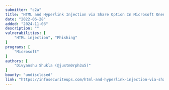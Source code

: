```yaml
---
submitter: "c2a"
title: "HTML and Hyperlink Injection via Share Option In Microsoft Onenote Application"
date: "2022-06-28"
added: "2024-11-03"
description: ""
vulnerabilities: [
    "HTML injection", "Phishing"
]
programs: [
    "Microsoft"
]
authors: [
    "Divyanshu Shukla (@justm0rph3u5)"
]
bounty: "undisclosed"
link: "https://infosecwriteups.com/html-and-hyperlink-injection-via-share-option-in-microsoft-onenote-application-47e94d0e6478"
---
```




